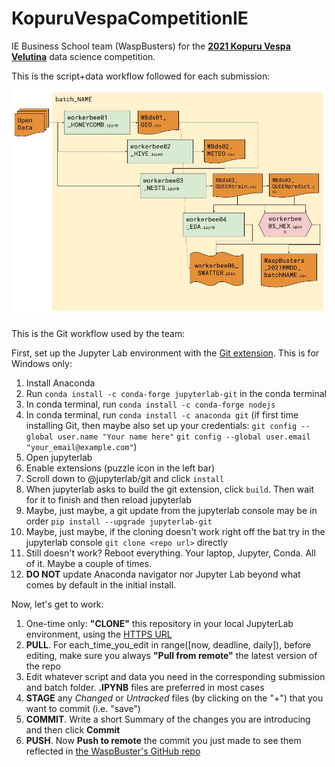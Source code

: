 # KopuruVespaCompetitionIE
IE Business School team (WaspBusters) for the [**2021 Kopuru Vespa Velutina**](https://kopuru.com/desafio/vespa-velutina/) data science competition.

This is the script+data workflow followed for each submission:
![WaspBusters workflow](https://github.com/IEwaspbusters/KopuruVespaCompetitionIE/raw/main/Competition_subs/Beeswax.jpg "THE BEESWAX is the glue that keeps it all together")

This is the Git workflow used by the team:

First, set up the Jupyter Lab environment with the [Git extension](https://github.com/jupyterlab/jupyterlab-git). This is for Windows only:
1. Install Anaconda
2. Run `conda install -c conda-forge jupyterlab-git` in the conda terminal
3. In conda terminal, run `conda install -c conda-forge nodejs`
4. In conda terminal, run `conda install -c anaconda git` (if first time installing Git, then maybe also set up your credentials: `git config --global user.name "Your name here"`
`git config --global user.email "your_email@example.com"`)
5. Open jupyterlab
6. Enable extensions (puzzle icon in the left bar)
7. Scroll down to @jupyterlab/git and click `install`
8. When jupyterlab asks to build the git extension, click `build`. Then wait for it to finish and then reload jupyterlab
9. Maybe, just maybe, a git update from the jupyterlab console may be in order `pip install --upgrade jupyterlab-git`
10. Maybe, just maybe, if the cloning doesn't work right off the bat try in the jupyterlab console `git clone <repo url>` directly
11. Still doesn't work? Reboot everything. Your laptop, Jupyter, Conda. All of it. Maybe a couple of times.
12. **DO NOT** update Anaconda navigator nor Jupyter Lab beyond what comes by default in the initial install.

Now, let's get to work:
1. One-time only: **"CLONE"** this repository in your local JupyterLab environment, using the [HTTPS URL](https://github.com/IEwaspbusters/KopuruVespaCompetitionIE.git)
4. **PULL**. For each_time_you_edit in range([now, deadline, daily]), before editing, make sure you always **"Pull from remote"** the latest version of the repo
5. Edit whatever script and data you need in the corresponding submission and batch folder. **.IPYNB** files are preferred in most cases
6. **STAGE** any _Changed_ or _Untracked_ files (by clicking on the "+") that you want to commit (i.e. "save")
7. **COMMIT**. Write a short Summary of the changes you are introducing and then click **Commit**
8. **PUSH**. Now **Push to remote** the commit you just made to see them reflected in [the WaspBuster's GitHub repo](https://github.com/IEwaspbusters/KopuruVespaCompetitionIE)
